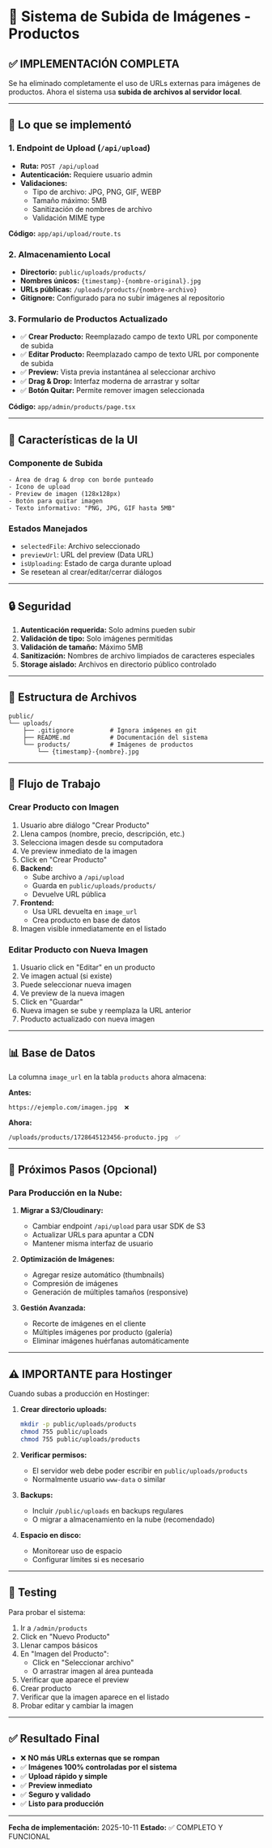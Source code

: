 # 📸 Sistema de Subida de Imágenes - Productos

## ✅ IMPLEMENTACIÓN COMPLETA

Se ha eliminado completamente el uso de URLs externas para imágenes de productos. Ahora el sistema usa **subida de archivos al servidor local**.

---

## 🎯 Lo que se implementó

### 1. **Endpoint de Upload (`/api/upload`)**
- **Ruta:** `POST /api/upload`
- **Autenticación:** Requiere usuario admin
- **Validaciones:**
  - Tipo de archivo: JPG, PNG, GIF, WEBP
  - Tamaño máximo: 5MB
  - Sanitización de nombres de archivo
  - Validación MIME type

**Código:** `app/api/upload/route.ts`

### 2. **Almacenamiento Local**
- **Directorio:** `public/uploads/products/`
- **Nombres únicos:** `{timestamp}-{nombre-original}.jpg`
- **URLs públicas:** `/uploads/products/{nombre-archivo}`
- **Gitignore:** Configurado para no subir imágenes al repositorio

### 3. **Formulario de Productos Actualizado**
- ✅ **Crear Producto:** Reemplazado campo de texto URL por componente de subida
- ✅ **Editar Producto:** Reemplazado campo de texto URL por componente de subida
- ✅ **Preview:** Vista previa instantánea al seleccionar archivo
- ✅ **Drag & Drop:** Interfaz moderna de arrastrar y soltar
- ✅ **Botón Quitar:** Permite remover imagen seleccionada

**Código:** `app/admin/products/page.tsx`

---

## 🎨 Características de la UI

### Componente de Subida
```tsx
- Área de drag & drop con borde punteado
- Icono de upload
- Preview de imagen (128x128px)
- Botón para quitar imagen
- Texto informativo: "PNG, JPG, GIF hasta 5MB"
```

### Estados Manejados
- `selectedFile`: Archivo seleccionado
- `previewUrl`: URL del preview (Data URL)
- `isUploading`: Estado de carga durante upload
- Se resetean al crear/editar/cerrar diálogos

---

## 🔒 Seguridad

1. **Autenticación requerida:** Solo admins pueden subir
2. **Validación de tipo:** Solo imágenes permitidas
3. **Validación de tamaño:** Máximo 5MB
4. **Sanitización:** Nombres de archivo limpiados de caracteres especiales
5. **Storage aislado:** Archivos en directorio público controlado

---

## 📁 Estructura de Archivos

```
public/
└── uploads/
    ├── .gitignore          # Ignora imágenes en git
    ├── README.md           # Documentación del sistema
    └── products/           # Imágenes de productos
        └── {timestamp}-{nombre}.jpg
```

---

## 🔧 Flujo de Trabajo

### Crear Producto con Imagen

1. Usuario abre diálogo "Crear Producto"
2. Llena campos (nombre, precio, descripción, etc.)
3. Selecciona imagen desde su computadora
4. Ve preview inmediato de la imagen
5. Click en "Crear Producto"
6. **Backend:**
   - Sube archivo a `/api/upload`
   - Guarda en `public/uploads/products/`
   - Devuelve URL pública
7. **Frontend:**
   - Usa URL devuelta en `image_url`
   - Crea producto en base de datos
8. Imagen visible inmediatamente en el listado

### Editar Producto con Nueva Imagen

1. Usuario click en "Editar" en un producto
2. Ve imagen actual (si existe)
3. Puede seleccionar nueva imagen
4. Ve preview de la nueva imagen
5. Click en "Guardar"
6. Nueva imagen se sube y reemplaza la URL anterior
7. Producto actualizado con nueva imagen

---

## 📊 Base de Datos

La columna `image_url` en la tabla `products` ahora almacena:

**Antes:**
```
https://ejemplo.com/imagen.jpg  ❌
```

**Ahora:**
```
/uploads/products/1728645123456-producto.jpg  ✅
```

---

## 🚀 Próximos Pasos (Opcional)

### Para Producción en la Nube:

1. **Migrar a S3/Cloudinary:**
   - Cambiar endpoint `/api/upload` para usar SDK de S3
   - Actualizar URLs para apuntar a CDN
   - Mantener misma interfaz de usuario

2. **Optimización de Imágenes:**
   - Agregar resize automático (thumbnails)
   - Compresión de imágenes
   - Generación de múltiples tamaños (responsive)

3. **Gestión Avanzada:**
   - Recorte de imágenes en el cliente
   - Múltiples imágenes por producto (galería)
   - Eliminar imágenes huérfanas automáticamente

---

## ⚠️ IMPORTANTE para Hostinger

Cuando subas a producción en Hostinger:

1. **Crear directorio uploads:**
   ```bash
   mkdir -p public/uploads/products
   chmod 755 public/uploads
   chmod 755 public/uploads/products
   ```

2. **Verificar permisos:**
   - El servidor web debe poder escribir en `public/uploads/products`
   - Normalmente usuario `www-data` o similar

3. **Backups:**
   - Incluir `/public/uploads` en backups regulares
   - O migrar a almacenamiento en la nube (recomendado)

4. **Espacio en disco:**
   - Monitorear uso de espacio
   - Configurar límites si es necesario

---

## 📝 Testing

Para probar el sistema:

1. Ir a `/admin/products`
2. Click en "Nuevo Producto"
3. Llenar campos básicos
4. En "Imagen del Producto":
   - Click en "Seleccionar archivo"
   - O arrastrar imagen al área punteada
5. Verificar que aparece el preview
6. Crear producto
7. Verificar que la imagen aparece en el listado
8. Probar editar y cambiar la imagen

---

## ✅ Resultado Final

- ❌ **NO más URLs externas que se rompan**
- ✅ **Imágenes 100% controladas por el sistema**
- ✅ **Upload rápido y simple**
- ✅ **Preview inmediato**
- ✅ **Seguro y validado**
- ✅ **Listo para producción**

---

**Fecha de implementación:** 2025-10-11
**Estado:** ✅ COMPLETO Y FUNCIONAL
